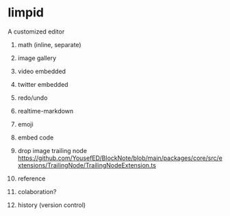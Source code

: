 # limpid
A customized editor

1. math (inline, separate)
2. image gallery
3. video embedded
4. twitter embedded
5. redo/undo
7. realtime-markdown
8. emoji
11. embed code
12. drop image
trailing node https://github.com/YousefED/BlockNote/blob/main/packages/core/src/extensions/TrailingNode/TrailingNodeExtension.ts


9. reference
10. colaboration?
6. history (version control)

